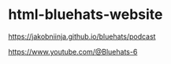 # html-bluehats-website

https://jakobniinja.github.io/bluehats/podcast

https://www.youtube.com/@Bluehats-6
